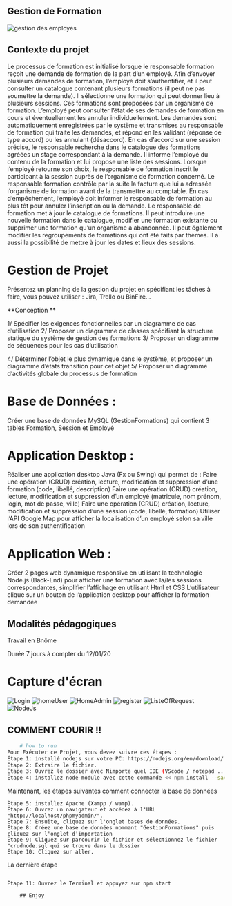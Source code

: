 ## Gestion de Formation

![gestion des employes](https://peoplespheres.fr/wp-content/uploads/2019/03/formation_0.png)

## Contexte du projet

Le processus de formation est initialisé lorsque le responsable formation reçoit une demande de formation de la part d’un employé. Afin d’envoyer plusieurs demandes de formation, l’employé doit s’authentifier, et il peut consulter un catalogue contenant plusieurs formations (il peut ne pas soumettre la demande). Il sélectionne une formation qui peut donner lieu à plusieurs sessions. Ces formations sont proposées par un organisme de formation. L’employé peut consulter l’état de ses demandes de formation en cours et éventuellement les annuler individuellement. Les demandes sont automatiquement enregistrées par le système et transmises au responsable de formation qui traite les demandes, et répond en les validant (réponse de type accord) ou les annulant (désaccord). En cas d’accord sur une session précise, le responsable recherche dans le catalogue des formations agréées un stage correspondant à la demande. Il informe l’employé du contenu de la formation et lui propose une liste des sessions. Lorsque l’employé retourne son choix, le responsable de formation inscrit le participant à la session auprès de l’organisme de formation concerné. Le responsable formation contrôle par la suite la facture que lui a adressée l’organisme de formation avant de la transmettre au comptable. En cas d’empêchement, l’employé doit informer le responsable de formation au plus tôt pour annuler l’inscription ou la demande. Le responsable de formation met à jour le catalogue de formations. Il peut introduire une nouvelle formation dans le catalogue, modifier une formation existante ou supprimer une formation qu’un organisme a abandonnée. Il peut également modifier les regroupements de formations qui ont été faits par thèmes. Il a aussi la possibilité de mettre à jour les dates et lieux des sessions.

# Gestion de Projet

Présentez un planning de la gestion du projet en spécifiant les tâches à faire, vous pouvez utiliser : Jira, Trello ou BinFire…

**Conception **

1/ Spécifier les exigences fonctionnelles par un diagramme de cas d’utilisation 2/ Proposer un diagramme de classes spécifiant la structure statique du système de gestion des formations 3/ Proposer un diagramme de séquences pour les cas d’utilisation

4/ Déterminer l’objet le plus dynamique dans le système, et proposer un diagramme d’états transition pour cet objet 5/ Proposer un diagramme d’activités globale du processus de formation

# Base de Données :

Créer une base de données MySQL (GestionFormations) qui contient 3 tables Formation, Session et Employé

# Application Desktop :

Réaliser une application desktop Java (Fx ou Swing) qui permet de : Faire une opération (CRUD) création, lecture, modification et suppression d’une formation (code, libellé, description) Faire une opération (CRUD) création, lecture, modification et suppression d’un employé (matricule, nom prénom, login, mot de passe, ville) Faire une opération (CRUD) création, lecture, modification et suppression d’une session (code, libellé, formation) Utiliser l’API Google Map pour afficher la localisation d’un employé selon sa ville lors de son authentification

# Application Web :

Créer 2 pages web dynamique responsive en utilisant la technologie Node.js (Back-End) pour afficher une formation avec la/les sessions correspondantes, simplifier l’affichage en utilisant Html et CSS L’utilisateur clique sur un bouton de l’application desktop pour afficher la formation demandée

## Modalités pédagogiques

Travail en Bnôme

Durée 7 jours à compter du 12/01/20

# Capture d'écran

![Login](https://github.com/YassineCherkaoui/Gestion_de_Formation_JAVA/blob/master/ScreenShot/login.PNG)
![homeUser](https://github.com/YassineCherkaoui/Gestion_de_Formation_JAVA/blob/master/ScreenShot/homeUser.PNG)
![HomeAdmin](https://github.com/YassineCherkaoui/Gestion_de_Formation_JAVA/blob/master/ScreenShot/HomeAdmin.PNG)
![register](https://github.com/YassineCherkaoui/Gestion_de_Formation_JAVA/blob/master/ScreenShot/register.PNG)
![ListeOfRequest](https://github.com/YassineCherkaoui/Gestion_de_Formation_JAVA/blob/master/ScreenShot/ListeOfRequest.PNG)
![NodeJs](https://github.com/YassineCherkaoui/Gestion_de_Formation_JAVA/blob/master/ScreenShot/NodeJs.png)

## COMMENT COURIR !!

```bash
    # how to run
Pour Exécuter ce Projet, vous devez suivre ces étapes :
Étape 1: installé nodejs sur votre PC: https://nodejs.org/en/download/ .
Étape 2: Extraire le fichier.
Étape 3: Ouvrez le dossier avec Nimporte quel IDE (VScode / notepad .....)
Étape 4: installez node-module avec cette commande << npm install --save >>.

```

Maintenant, les étapes suivantes comment connecter la base de données

```
Étape 5: installez Apache (Xampp / wamp).
Étape 6: Ouvrez un navigateur et accédez à l'URL "http://localhost/phpmyadmin/".
Étape 7: Ensuite, cliquez sur l'onglet bases de données.
Étape 8: Créez une base de données nommant "GestionFormations" puis cliquez sur l'onglet d'importation
Étape 9: Cliquez sur parcourir le fichier et sélectionnez le fichier "crudnode.sql qui se trouve dans le dossier
Étape 10: Cliquez sur aller.
```

La dernière étape

```

Étape 11: Ouvrez le Terminal et appuyez sur npm start

    ## Enjoy

```

```

```
